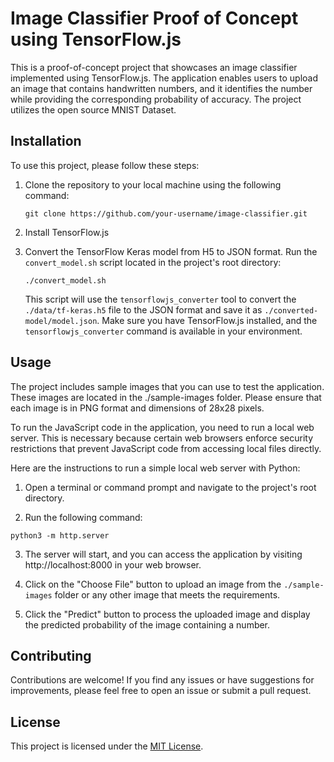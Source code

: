 # Image Classifier Proof of Concept using TensorFlow.js

This is a proof-of-concept project that showcases an image classifier implemented using TensorFlow.js. The application enables users to upload an image that contains handwritten numbers, and it identifies the number while providing the corresponding probability of accuracy. The project utilizes the open source MNIST Dataset.

## Installation

To use this project, please follow these steps:

1. Clone the repository to your local machine using the following command:

   ```
   git clone https://github.com/your-username/image-classifier.git
   ```

2. Install TensorFlow.js

3. Convert the TensorFlow Keras model from H5 to JSON format. Run the `convert_model.sh` script located in the project's root directory:

   ```
   ./convert_model.sh
   ```

   This script will use the `tensorflowjs_converter` tool to convert the `./data/tf-keras.h5` file to the JSON format and save it as `./converted-model/model.json`. Make sure you have TensorFlow.js installed, and the `tensorflowjs_converter` command is available in your environment.

## Usage

The project includes sample images that you can use to test the application. These images are located in the ./sample-images folder. Please ensure that each image is in PNG format and dimensions of 28x28 pixels.

To run the JavaScript code in the application, you need to run a local web server. This is necessary because certain web browsers enforce security restrictions that prevent JavaScript code from accessing local files directly.

Here are the instructions to run a simple local web server with Python:

1. Open a terminal or command prompt and navigate to the project's root directory.

2. Run the following command:

```
python3 -m http.server
```

3. The server will start, and you can access the application by visiting http://localhost:8000 in your web browser.

4. Click on the "Choose File" button to upload an image from the `./sample-images` folder or any other image that meets the requirements.

5. Click the "Predict" button to process the uploaded image and display the predicted probability of the image containing a number.

## Contributing

Contributions are welcome! If you find any issues or have suggestions for improvements, please feel free to open an issue or submit a pull request.

## License

This project is licensed under the [MIT License](LICENSE).
